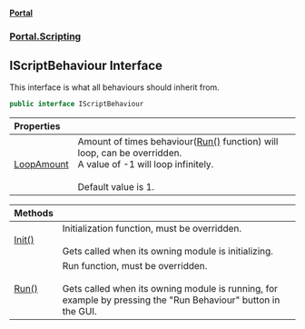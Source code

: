 #### [Portal](index.md 'index')
### [Portal.Scripting](Portal.Scripting.md 'Portal.Scripting')

## IScriptBehaviour Interface

This interface is what all behaviours should inherit from.

```csharp
public interface IScriptBehaviour
```

| Properties | |
| :--- | :--- |
| [LoopAmount](IScriptBehaviour.LoopAmount.md 'Portal.Scripting.IScriptBehaviour.LoopAmount') | Amount of times behaviour([Run()](IScriptBehaviour.Run().md 'Portal.Scripting.IScriptBehaviour.Run()') function) will loop, can be overridden.<br/>A value of -1 will loop infinitely.<br/><br/>Default value is 1. |

| Methods | |
| :--- | :--- |
| [Init()](IScriptBehaviour.Init().md 'Portal.Scripting.IScriptBehaviour.Init()') | Initialization function, must be overridden.<br/><br/>Gets called when its owning module is initializing. |
| [Run()](IScriptBehaviour.Run().md 'Portal.Scripting.IScriptBehaviour.Run()') | Run function, must be overridden.<br/>           <br/>           Gets called when its owning module is running, for example by pressing the "Run Behaviour" button in the GUI. |
